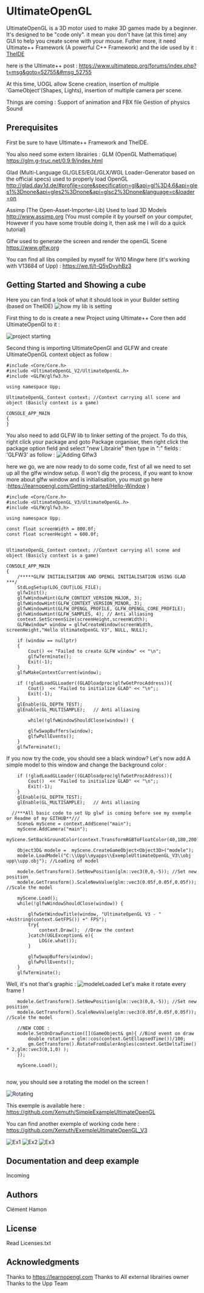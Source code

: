 # UltimateOpenGL 

UltimateOpenGL is a 3D motor used to make 3D games made by a beginner. It's designed to be "code only". it mean you don't have (at this time) any GUI  to help you create scene with your mouse.
Futher more, it need Ultimate++ Framework (A powerful C++ Framework) and the ide used by it : [TheIDE](https://www.ultimatepp.org/index.html)

here is the Ultimate++ post : https://www.ultimatepp.org/forums/index.php?t=msg&goto=52755&#msg_52755

At this time, UOGL allow Scene creation, insertion of  multiple 'GameObject'(Shapes, Lights), insertion of multiple camera per scene. 

Things are coming : 
	Support of animation and FBX file
	Gestion of physics
	Sound

## Prerequisites 

First be sure to have Ultimate++ Framework and TheIDE.
 
You also need some extern librairies : 
GLM (OpenGL Mathematique) https://glm.g-truc.net/0.9.9/index.html

Glad (Multi-Language GL/GLES/EGL/GLX/WGL Loader-Generator based on the official specs) used to properly load OpenGL
http://glad.dav1d.de/#profile=core&specification=gl&api=gl%3D4.6&api=gles1%3Dnone&api=gles2%3Dnone&api=glsc2%3Dnone&language=c&loader=on

Assimp (The Open-Asset-Importer-Lib) Used to load 3D Models
http://www.assimp.org  (You must compile it by yourself on your computer, However if you have some trouble doing it, then ask me I will do a quick tutorial)

Glfw used to generate the screen and render the openGL Scene https://www.glfw.org

You can find all libs compiled by myself for W10 Mingw here (it's working with V13684 of Upp) : https://we.tl/t-Q5vDvyhBz3

## Getting Started and Showing a cube 

Here you can find a look of what it should look in your Builder setting (based on TheIDE)
![how my lib is setting](https://i.imgur.com/KfHdK6N.png)

First thing to do is create a new Project using Ultimate++ Core then add UltimateOpenGl to it :

![project starting](https://i.imgur.com/J2KJRjo.png)

Second thing is importing UltimateOpenGl and GLFW and create UltimateOpenGL context object as follow :
```
#include <Core/Core.h>
#include <UltimateOpenGL_V2/UltimateOpenGL.h>
#include <GLFW/glfw3.h>

using namespace Upp;

UltimateOpenGL_Context context; //Context carrying all scene and object (Basicly context is a game)

CONSOLE_APP_MAIN
{
}
```
You also need to add GLFW lib to linker setting of the project. To do this, right click your package and goto Package organiser, then right click the package option field and select "new Librairie" then type in ":" fields : 'GLFW3' as follow :
![Adding Glfw3](https://i.imgur.com/P9eo1Al.png)


here we go, we are now ready to do some code, first of all we need to set up all the glfw window setup. (I won't dig the process, if you want to know more about glfw window and is initialisation, you must go here :https://learnopengl.com/Getting-started/Hello-Window )
```
#include <Core/Core.h>
#include <UltimateOpenGL_V3/UltimateOpenGL.h>
#include <GLFW/glfw3.h>

using namespace Upp;

const float screenWidth = 800.0f;
const float screenHeight = 600.0f;


UltimateOpenGL_Context context; //Context carrying all scene and object (Basicly context is a game)

CONSOLE_APP_MAIN
{
	/*****GLFW INITIALISATION AND OPENGL INITIALISATION USING GLAD ***/
	StdLogSetup(LOG_COUT|LOG_FILE);
	glfwInit();
    glfwWindowHint(GLFW_CONTEXT_VERSION_MAJOR, 3);
    glfwWindowHint(GLFW_CONTEXT_VERSION_MINOR, 3);
    glfwWindowHint(GLFW_OPENGL_PROFILE, GLFW_OPENGL_CORE_PROFILE);
    glfwWindowHint(GLFW_SAMPLES, 4); // Anti alliasing 
    context.SetScreenSize(screenHeight,screenWidth);
    GLFWwindow* window = glfwCreateWindow(screenWidth, screenHeight,"Hello UltimateOpenGL V3", NULL, NULL);
    
    if (window == nullptr)
    {
        Cout() << "Failed to create GLFW window" << "\n";
        glfwTerminate();
        Exit(-1);
    }
    glfwMakeContextCurrent(window);

    if (!gladLoadGLLoader((GLADloadproc)glfwGetProcAddress)){
        Cout()  << "Failed to initialize GLAD" << "\n";;
        Exit(-1);
    }
    glEnable(GL_DEPTH_TEST);
    glEnable(GL_MULTISAMPLE);   // Anti alliasing 

        while(!glfwWindowShouldClose(window)) {
   
	    glfwSwapBuffers(window);
	    glfwPollEvents(); 
	}
	glfwTerminate();
```

If you now try the code, you should see a black window? Let's now add A simple model to this window and change the background color :

```
    if (!gladLoadGLLoader((GLADloadproc)glfwGetProcAddress)){
        Cout()  << "Failed to initialize GLAD" << "\n";;
        Exit(-1);
    }
    glEnable(GL_DEPTH_TEST);
    glEnable(GL_MULTISAMPLE);   // Anti alliasing 
	
  //***All basic code to set Up glwf is coming before see my exemple or Readme of my GITHUB**/// 
    Scene& myScene = context.AddScene("main");
    myScene.AddCamera("main");
    myScene.SetBackGroundColor(context.TransformRGBToFloatColor(40,180,200));
    
	Object3D& modele =  myScene.CreateGameObject<Object3D>("modele");
	modele.LoadModel("C:\\Upp\\myapps\\ExempleUltimateOpenGL_V3\\obj upp\\upp.obj"); //Loading of model
	
	modele.GetTransform().SetNewPosition(glm::vec3(0,0,-5)); //Set new position 
	modele.GetTransform().ScaleNewValue(glm::vec3(0.05f,0.05f,0.05f)); //Scale the model
	
	myScene.Load();
    while(!glfwWindowShouldClose(window)) {
        
		glfwSetWindowTitle(window, "UltimateOpenGL V3 - " +AsString(context.GetFPS()) +" FPS");
		try{
			context.Draw();  //Draw the context
		}catch(UGLException& e){
			LOG(e.what());	
		}
	
	    glfwSwapBuffers(window);
	    glfwPollEvents(); 
	}
	glfwTerminate();
```

Well, it's not that's graphic :
![modeleLoaded](https://i.imgur.com/KqJDOvU.png)
Let's make it rotate every frame !

```
	modele.GetTransform().SetNewPosition(glm::vec3(0,0,-5)); //Set new position 
	modele.GetTransform().ScaleNewValue(glm::vec3(0.05f,0.05f,0.05f)); //Scale the model
	
	//NEW CODE : 
	modele.SetOnDrawFunction([](GameObject& gm){ //Bind event on draw
		double rotation = glm::cos(context.GetEllapsedTime())/100;
		gm.GetTransform().RotateFromEulerAngles(context.GetDeltaTime() * 2,glm::vec3(0,1,0) );
	});
	
	myScene.Load();
    
```

now, you should see a rotating the model on the screen !

![Rotating](https://i.imgur.com/jhoMNRe.png)

This exemple is available here : https://github.com/Xemuth/SimpleExampleUltimateOpenGL

You can find another exemple of working code here : https://github.com/Xemuth/ExempleUltimateOpenGL_V3

![Ex1](https://i.imgur.com/bI2kepS.png)
![Ex2](https://i.imgur.com/KL2ixM6.png)
![Ex3](https://i.imgur.com/BxMIgiL.png)

## Documentation and deep example 

Incoming

## Authors

Clément Hamon


## License

Read Licenses.txt 

## Acknowledgments

Thanks to https://learnopengl.com
Thanks to All external librairies owner 
Thanks to the Upp Team


